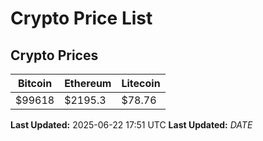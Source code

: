 # Crypto Price List

## Crypto Prices
| Bitcoin | Ethereum | Litecoin |
| ------- | -------- | -------- |
| $99618 | $2195.3 | $78.76 |
**Last Updated:** 2025-06-22 17:51 UTC
**Last Updated:** $DATE$
